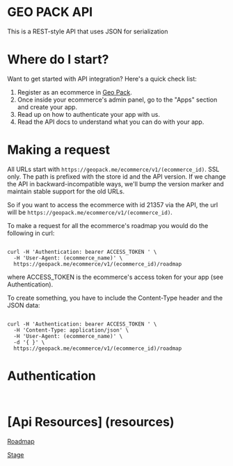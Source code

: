 # GEO PACK API

This is a REST-style API that uses JSON for serialization

# Where do I start?

Want to get started with API integration? Here's a quick check list:

1. Register as an ecommerce in [Geo Pack](https://geopack.me/ecommerce/sign_up).
2. Once inside your ecommerce's admin panel, go to the "Apps" section and create your app.
3. Read up on how to authenticate your app with us.
4. Read the API docs to understand what you can do with your app.

# Making a request

All URLs start with `https://geopack.me/ecommerce/v1/(ecommerce_id)`. SSL only. The path is prefixed with the store id and the API version. If we change the API in backward-incompatible ways, we'll bump the version marker and maintain stable support for the old URLs.

So if you want to access the ecommerce with id 21357 via the API, the url will be `https://geopack.me/ecommerce/v1/(ecommerce_id)`.

To make a request for all the ecommerce's roadmap you would do the following in curl:

```shell

curl -H 'Authentication: bearer ACCESS_TOKEN ' \
  -H 'User-Agent: (ecommerce_name)' \
  https://geopack.me/ecommerce/v1/(ecommerce_id)/roadmap

```

where ACCESS_TOKEN is the ecommerce's access token for your app (see Authentication).

To create something, you have to include the Content-Type header and the JSON data:

```shell

curl -H 'Authentication: bearer ACCESS_TOKEN ' \
  -H 'Content-Type: application/json' \
  -H 'User-Agent: (ecommerce_name)' \
  -d '{ }' \
  https://geopack.me/ecommerce/v1/(ecommerce_id)/roadmap

```

# Authentication

```shell


```

# [Api Resources] (resources)

[Roadmap](resources/roadmap.md)

[Stage](resources/stage.md)
